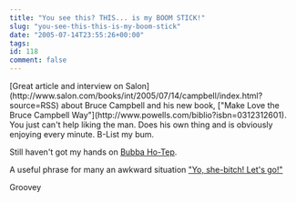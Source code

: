 ```yaml
---
title: "You see this? THIS... is my BOOM STICK!"
slug: "you-see-this-this-is-my-boom-stick"
date: "2005-07-14T23:55:26+00:00"
tags:
id: 118
comment: false
---
```


<div style="clear:both;"></div>[Great article and interview on Salon](http://www.salon.com/books/int/2005/07/14/campbell/index.html?source=RSS) about Bruce Campbell and his new book, ["Make Love the Bruce Campbell Way"](http://www.powells.com/biblio?isbn=0312312601). You just can't help liking the man. Does his own thing and is obviously enjoying every minute. B-List my bum.

Still haven't got my hands on [Bubba Ho-Tep](http://www.bubbahotep.com/).

A useful phrase for many an awkward situation ["Yo, she-bitch! Let's go!"](http://www.garnersclassics.com/qarmdrk.htm)

Groovey

<div style="clear:both; padding-bottom: 0.25em;"></div>
